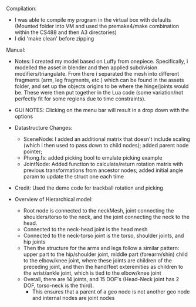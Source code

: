 Compilation: 
- I was able to compile my program in the virtual box with defaults (Mounted folder into VM and used the premake4/make combination within the CS488 and then A3 directories) 
- I did 'make clean' before zipping 

Manual: 
- Notes: I created my model based on Luffy from onepiece. Specifically, i modelled the asset in blender and then applied subdivision modifiers/triangulate. From there i separated the mesh into different fragments (arm, leg fragments, etc.) which can be found in the assets folder, and set up the objects origins to be where the hinge/joints would be. These were then put together in the Lua code (some variation/not perfectly fit for some regions due to time constraints). 
- GUI NOTES: Clicking on the menu bar will result in a drop down with the options
- Datastructure Changes: 
    - SceneNode: I added an additional matrix that doesn't include scaling (which i then used to pass down to child nodes); added parent node pointer; 
    - Phong.fs: added picking bool to emulate picking example
    - JointNode: Added function to calculate/return rotation matrix with previous transformations from ancestor nodes; added initial angle param to update the struct one each time   

- Credit: Used the demo code for trackball rotation and picking 

- Overview of Hierarchical model: 
   - Root node is connected to the neckMesh, joint connecting the shoulders/torso to the neck, and the joint connecting the neck to the head.
   - Connected to the neck-head joint is the head mesh
   - Connected to the neck-torso joint is the torso, shoulder joints, and hip joints
   - Then the structure for the arms and legs follow a similar pattern: upper part to the hip/shoulder joint, middle part (forearm/shin) child to the elbow/knee joint, where these joints are children of the preceding joint, and then the hand/feet exteremities as children to the wrist/ankle joint, which is tied to the elbow/knee joint
   - Overall, there are 14 joints, and 15 DOF's (Head-Neck joint has 2 DOF, torso-neck is the third). 
        - This ensures that a parent of a geo node is not another geo node and internal nodes are joint nodes
